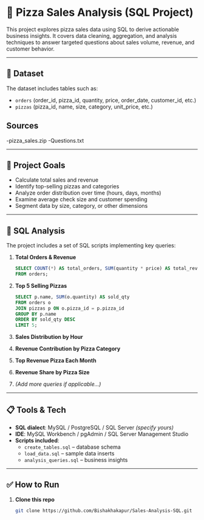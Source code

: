 # 🍕 Pizza Sales Analysis (SQL Project)

This project explores pizza sales data using SQL to derive actionable business insights. It covers data cleaning, aggregation, and analysis techniques to answer targeted questions about sales volume, revenue, and customer behavior.

---

## 📂 Dataset

The dataset includes tables such as:

- `orders` (order_id, pizza_id, quantity, price, order_date, customer_id, etc.)
- `pizzas` (pizza_id, name, size, category, unit_price, etc.)
## Sources ##
-pizza_sales.zip
-Questions.txt

---

## 🎯 Project Goals

- Calculate total sales and revenue  
- Identify top-selling pizzas and categories  
- Analyze order distribution over time (hours, days, months)  
- Examine average check size and customer spending  
- Segment data by size, category, or other dimensions  

---

## 🧩 SQL Analysis

The project includes a set of SQL scripts implementing key queries:

1. **Total Orders & Revenue**
    ```sql
    SELECT COUNT(*) AS total_orders, SUM(quantity * price) AS total_revenue 
    FROM orders;
    ```

2. **Top 5 Selling Pizzas**
    ```sql
    SELECT p.name, SUM(o.quantity) AS sold_qty
    FROM orders o
    JOIN pizzas p ON o.pizza_id = p.pizza_id
    GROUP BY p.name
    ORDER BY sold_qty DESC
    LIMIT 5;
    ```

3. **Sales Distribution by Hour**
4. **Revenue Contribution by Pizza Category**
5. **Top Revenue Pizza Each Month**
6. **Revenue Share by Pizza Size**
7. *(Add more queries if applicable…)*

---

## 📋 Tools & Tech

- **SQL dialect**: MySQL / PostgreSQL / SQL Server *(specify yours)*  
- **IDE**: MySQL Workbench / pgAdmin / SQL Server Management Studio  
- **Scripts included**:  
  - `create_tables.sql` – database schema  
  - `load_data.sql` – sample data inserts  
  - `analysis_queries.sql` – business insights  

---

## ✅ How to Run

1. **Clone this repo**  
   ```bash
   git clone https://github.com/Bishakhakapur/Sales-Analysis-SQL.git
